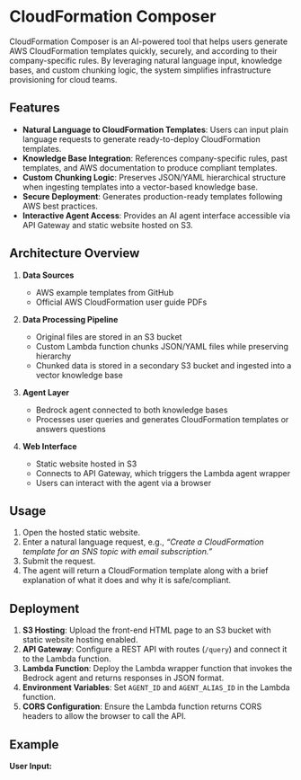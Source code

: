 # CloudFormation Composer

CloudFormation Composer is an AI-powered tool that helps users generate AWS CloudFormation templates quickly, securely, and according to their company-specific rules. By leveraging natural language input, knowledge bases, and custom chunking logic, the system simplifies infrastructure provisioning for cloud teams.

## Features

- **Natural Language to CloudFormation Templates**: Users can input plain language requests to generate ready-to-deploy CloudFormation templates.  
- **Knowledge Base Integration**: References company-specific rules, past templates, and AWS documentation to produce compliant templates.  
- **Custom Chunking Logic**: Preserves JSON/YAML hierarchical structure when ingesting templates into a vector-based knowledge base.  
- **Secure Deployment**: Generates production-ready templates following AWS best practices.  
- **Interactive Agent Access**: Provides an AI agent interface accessible via API Gateway and static website hosted on S3.

## Architecture Overview

1. **Data Sources**  
   - AWS example templates from GitHub  
   - Official AWS CloudFormation user guide PDFs  

2. **Data Processing Pipeline**  
   - Original files are stored in an S3 bucket  
   - Custom Lambda function chunks JSON/YAML files while preserving hierarchy  
   - Chunked data is stored in a secondary S3 bucket and ingested into a vector knowledge base  

3. **Agent Layer**  
   - Bedrock agent connected to both knowledge bases  
   - Processes user queries and generates CloudFormation templates or answers questions  

4. **Web Interface**  
   - Static website hosted in S3  
   - Connects to API Gateway, which triggers the Lambda agent wrapper  
   - Users can interact with the agent via a browser  

## Usage

1. Open the hosted static website.  
2. Enter a natural language request, e.g., _“Create a CloudFormation template for an SNS topic with email subscription.”_  
3. Submit the request.  
4. The agent will return a CloudFormation template along with a brief explanation of what it does and why it is safe/compliant.  

## Deployment

1. **S3 Hosting**: Upload the front-end HTML page to an S3 bucket with static website hosting enabled.  
2. **API Gateway**: Configure a REST API with routes (`/query`) and connect it to the Lambda function.  
3. **Lambda Function**: Deploy the Lambda wrapper function that invokes the Bedrock agent and returns responses in JSON format.  
4. **Environment Variables**: Set `AGENT_ID` and `AGENT_ALIAS_ID` in the Lambda function.  
5. **CORS Configuration**: Ensure the Lambda function returns CORS headers to allow the browser to call the API.  

## Example

**User Input:**  
